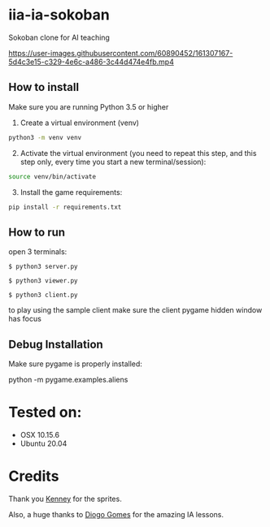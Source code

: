 # iia-ia-sokoban
Sokoban clone for AI teaching

https://user-images.githubusercontent.com/60890452/161307167-5d4c3e15-c329-4e6c-a486-3c44d474e4fb.mp4

## How to install

Make sure you are running Python 3.5 or higher

1. Create a virtual environment (venv)
```bash
python3 -m venv venv
```

2. Activate the virtual environment (you need to repeat this step, and this step only, every time you start a new terminal/session):
```bash
source venv/bin/activate
```

3. Install the game requirements:
```bash
pip install -r requirements.txt
```

## How to run

open 3 terminals:

`$ python3 server.py`

`$ python3 viewer.py`

`$ python3 client.py`

to play using the sample client make sure the client pygame hidden window has focus

## Debug Installation

Make sure pygame is properly installed:

python -m pygame.examples.aliens

# Tested on:
- OSX 10.15.6
- Ubuntu 20.04

# Credits

Thank you [Kenney](https://www.kenney.nl/assets/sokoban) for the sprites.

Also, a huge thanks to [Diogo Gomes](https://github.com/dgomes) for the amazing IA lessons.

